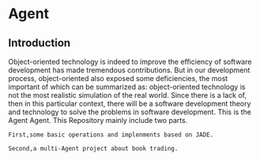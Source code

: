 # Agent

## Introduction

Object-oriented technology is indeed to improve the efficiency of software development has made tremendous contributions.
But in our development process, object-oriented also exposed some deficiencies, the most important of which can be summarized as:
object-oriented technology is not the most realistic simulation of the real world.
Since there is a lack of, then in this particular context, there will be a software development theory and technology to solve the problems in software development.
This is the Agent Agent.
This Repository mainly include two parts.

    First,some basic operations and implenments based on JADE.

    Second,a multi-Agent project about book trading.
